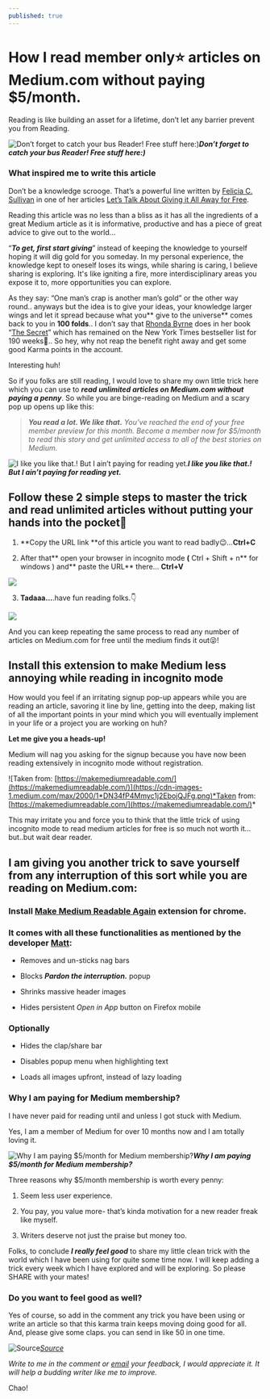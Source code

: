 ```yaml
---
published: true
---
```

# How I read member only⭐ articles on Medium.com without paying $5/month.

Reading is like building an asset for a lifetime, don’t let any barrier prevent you from Reading.

![**Don’t forget to catch your bus Reader! Free stuff here:)**](https://cdn-images-1.medium.com/max/4302/0*fBm0n3gVv15n5kTZ)***Don’t forget to catch your bus Reader! Free stuff here:)***

### What inspired me to write this article

Don’t be a knowledge scrooge. That’s a powerful line written by [Felicia C. Sullivan](https://medium.com/@felsull?source=post_page-----ce89a5d01934----------------------) in one of her articles [Let’s Talk About Giving it All Away for Free](https://medium.com/falling-into-freelancing/lets-talk-about-giving-it-all-away-for-free-ce89a5d01934).

Reading this article was no less than a bliss as it has all the ingredients of a great Medium article as it is informative, productive and has a piece of great advice to give out to the world…

“***To get, first start giving***” instead of keeping the knowledge to yourself hoping it will dig gold for you someday. In my personal experience, the knowledge kept to oneself loses its wings, while sharing is caring, I believe sharing is exploring. It's like igniting a fire, more interdisciplinary areas you expose it to, more opportunities you can explore.

As they say: “One man’s crap is another man’s gold” or the other way round.. anyways but the idea is to give your ideas, your knowledge larger wings and let it spread because what you** give to the universe** comes back to you in **100 folds**.. I don’t say that [Rhonda Byrne](https://en.wikipedia.org/wiki/Rhonda_Byrne) does in her book “[The Secret](https://www.thesecret.tv/law-of-attraction/)” which has remained on the New York Times bestseller list for 190 weeks🤯.. So hey, why not reap the benefit right away and get some good Karma points in the account.

Interesting huh!

So if you folks are still reading, I would love to share my own little trick here which you can use to ***read unlimited articles on Medium.com without paying a penny***. So while you are binge-reading on Medium and a scary pop up opens up like this:
> ***You read a lot. We like that.**
You’ve reached the end of your free member preview for this month. Become a member now for $5/month to read this story and get unlimited access to all of the best stories on Medium.*

![**I like you like that.! But I ain’t paying for reading yet.**](https://cdn-images-1.medium.com/max/2694/1*ie4m9m2fT55LqsOfeTWsfQ.png)***I like you like that.! But I ain’t paying for reading yet.***

## Follow these 2 simple steps to master the trick and read unlimited articles without putting your hands into the pocket🤑

1. **Copy the URL link **of this article you want to read badly😉…**Ctrl+C**

2. After that** open your browser in incognito mode **(** Ctrl + Shift + n** for windows ) and** paste the URL** there... **Ctrl+V**

![](https://cdn-images-1.medium.com/max/2374/1*gh7CtKxcOqfp_nqYAqZB-g.png)

3. **Tadaaa…**.have fun reading folks.👇

![](https://cdn-images-1.medium.com/max/2710/1*c4GXYfD59_nUzc79GpbdKw.png)

And you can keep repeating the same process to read any number of articles on Medium.com for free until the medium finds it out😜!

## Install this extension to make Medium less annoying while reading in incognito mode

How would you feel if an irritating signup pop-up appears while you are reading an article, savoring it line by line, getting into the deep, making list of all the important points in your mind which you will eventually implement in your life or a project you are working on huh?

**Let me give you a heads-up!**

Medium will nag you asking for the signup because you have now been reading extensively in incognito mode without registration.

![Taken from: [https://makemediumreadable.com/](https://makemediumreadable.com/)](https://cdn-images-1.medium.com/max/2000/1*DN34fP4Mmyc1j2EbojQJFg.png)*Taken from: [https://makemediumreadable.com/](https://makemediumreadable.com/)*

This may irritate you and force you to think that the little trick of using incognito mode to read medium articles for free is so much not worth it…but..but wait dear reader.

## I am giving you another trick to save yourself from any interruption of this sort while you are reading on Medium.com:

### Install [Make Medium Readable Again](https://chrome.google.com/webstore/detail/make-medium-readable-agai/kljjfejkagofbgklifblndjelgabcmig) extension for chrome.

### It comes with all these functionalities as mentioned by the developer [Matt](https://write.as/matt/):

* Removes and un-sticks nag bars

* Blocks ***Pardon the interruption.*** popup

* Shrinks massive header images

* Hides persistent *Open in App* button on Firefox mobile

### **Optionally**

* Hides the clap/share bar

* Disables popup menu when highlighting text

* Loads all images upfront, instead of lazy loading

### Why I am paying for Medium membership?

I have never paid for reading until and unless I got stuck with Medium.

Yes, I am a member of Medium for over 10 months now and I am totally loving it.

![**Why I am paying $5/month for Medium membership?**](https://cdn-images-1.medium.com/max/9216/0*qCjHyESgKa0oYuCF)***Why I am paying $5/month for Medium membership?***

Three reasons why $5/month membership is worth every penny:

1. Seem less user experience.

1. You pay, you value more- that’s kinda motivation for a new reader freak like myself.

1. Writers deserve not just the praise but money too.

Folks, to conclude ***I really feel good*** to share my little clean trick with the world which I have been using for quite some time now. I will keep adding a trick every week which I have explored and will be exploring. So please SHARE with your mates!

### Do you want to feel good as well?

Yes of course, so add in the comment any trick you have been using or write an article so that this karma train keeps moving doing good for all. And, please give some claps. you can send in like 50 in one time.

![[Source](https://medium.com/@macropus?source=post_page-----b5ccc8cb0050----------------------)](https://cdn-images-1.medium.com/max/2000/1*EBiNfpFQPHwXYVJiFIoDww.gif)*[Source](https://medium.com/@macropus?source=post_page-----b5ccc8cb0050----------------------)*

*Write to me in the comment or [email](http://samagic.in@gmail.com) your feedback, I would appreciate it. It will help a budding writer like me to improve.*

Chao!
